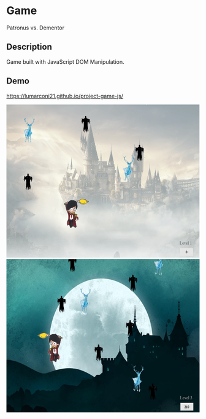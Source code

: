 # Game

Patronus vs. Dementor

## Description

Game built with JavaScript DOM Manipulation.

## Demo

https://lumarconi21.github.io/project-game-js/

<img width="600px" height="400px" src="./img/screenshot-2.png">

<img width="600px" height="400px" src="./img/screenshot-1.png">
